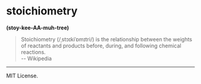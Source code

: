 # stoichiometry
**(stoy-kee-AA-muh-tree)**

> Stoichiometry (/ˌstɔɪkiˈɒmɪtri/)
> is the relationship between the weights of
> reactants and products before, during, and
> following chemical reactions. <br>
-- Wikipedia

---
MIT License.